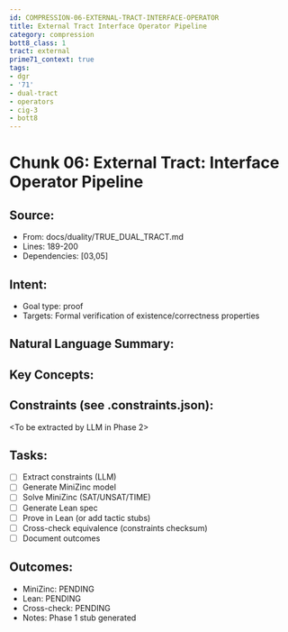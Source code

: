 ```yaml
---
id: COMPRESSION-06-EXTERNAL-TRACT-INTERFACE-OPERATOR
title: External Tract Interface Operator Pipeline
category: compression
bott8_class: 1
tract: external
prime71_context: true
tags:
- dgr
- '71'
- dual-tract
- operators
- cig-3
- bott8
---
```



# Chunk 06: External Tract: Interface Operator Pipeline

## Source:
- From: docs/duality/TRUE_DUAL_TRACT.md
- Lines: 189-200
- Dependencies: [03,05]

## Intent:
- Goal type: proof
- Targets: Formal verification of existence/correctness properties

## Natural Language Summary:
<To be filled during extraction phase>

## Key Concepts:
<To be identified from source during extraction>

## Constraints (see .constraints.json):
<To be extracted by LLM in Phase 2>

## Tasks:
- [ ] Extract constraints (LLM)
- [ ] Generate MiniZinc model
- [ ] Solve MiniZinc (SAT/UNSAT/TIME)
- [ ] Generate Lean spec
- [ ] Prove in Lean (or add tactic stubs)
- [ ] Cross-check equivalence (constraints checksum)
- [ ] Document outcomes

## Outcomes:
- MiniZinc: PENDING
- Lean: PENDING
- Cross-check: PENDING
- Notes: Phase 1 stub generated

